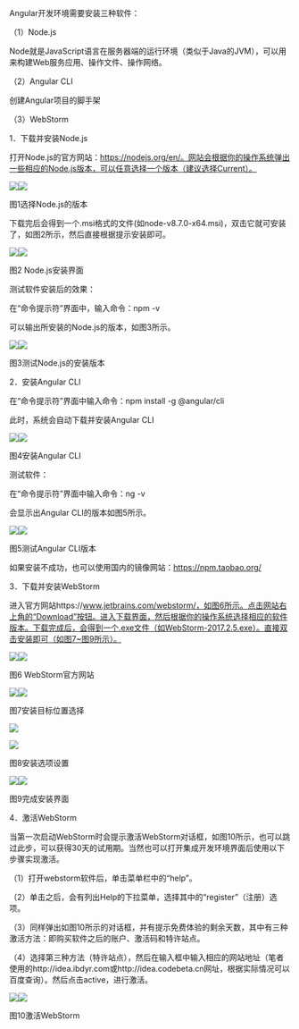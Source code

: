 Angular开发环境需要安装三种软件：

（1）Node.js

Node就是JavaScript语言在服务器端的运行环境（类似于Java的JVM），可以用来构建Web服务应用、操作文件、操作网络。

（2）Angular CLI

创建Angular项目的脚手架

（3）WebStorm

1．下载并安装Node.js

打开Node.js的官方网站：https://nodejs.org/en/。网站会根据你的操作系统弹出一些相应的Node.js版本，可以任意选择一个版本（建议选择Current）。

![](file:///C:\Users\angular\AppData\Local\Temp\msohtmlclip1\01\clip_image002.jpg)![](/assets/1.JPG)

图1选择Node.js的版本

下载完后会得到一个.msi格式的文件\(如node-v8.7.0-x64.msi\)，双击它就可安装了，如图2所示，然后直接根据提示安装即可。

![](file:///C:\Users\angular\AppData\Local\Temp\msohtmlclip1\01\clip_image004.jpg)![](/assets/2.JPG)

图2 Node.js安装界面

测试软件安装后的效果：

在“命令提示符”界面中，输入命令：npm -v

可以输出所安装的Node.js的版本，如图3所示。

![](file:///C:\Users\angular\AppData\Local\Temp\msohtmlclip1\01\clip_image006.jpg)![](/assets/3.JPG)

图3测试Node.js的安装版本

2．安装Angular CLI

在“命令提示符”界面中输入命令：npm install -g @angular/cli

此时，系统会自动下载并安装Angular CLI

![](file:///C:\Users\angular\AppData\Local\Temp\msohtmlclip1\01\clip_image008.jpg)![](/assets/4.JPG)

图4安装Angular CLI

测试软件：

在“命令提示符”界面中输入命令：ng -v

会显示出Angular CLI的版本如图5所示。

![](file:///C:\Users\angular\AppData\Local\Temp\msohtmlclip1\01\clip_image010.jpg)![](/assets/5.JPG)

图5测试Angular CLI版本

如果安装不成功，也可以使用国内的镜像网站：https://npm.taobao.org/

3．下载并安装WebStorm

进入官方网站https://www.jetbrains.com/webstorm/，如图6所示。点击网站右上角的“Download”按钮。进入下载界面，然后根据你的操作系统选择相应的软件版本。下载完成后，会得到一个.exe文件（如WebStorm-2017.2.5.exe）。直接双击安装即可（如图7~图9所示）。

![](file:///C:\Users\angular\AppData\Local\Temp\msohtmlclip1\01\clip_image012.jpg)![](/assets/6.JPG)

图6 WebStorm官方网站

![](file:///C:\Users\angular\AppData\Local\Temp\msohtmlclip1\01\clip_image014.jpg)![](/assets/7.JPG)

图7安装目标位置选择

![](/assets/8.JPG)

![](file:///C:\Users\angular\AppData\Local\Temp\msohtmlclip1\01\clip_image016.jpg)

图8安装选项设置



![](file:///C:\Users\angular\AppData\Local\Temp\msohtmlclip1\01\clip_image018.jpg)![](/assets/9.JPG)

图9完成安装界面



4．激活WebStorm

当第一次启动WebStorm时会提示激活WebStorm对话框，如图10所示，也可以跳过此步，可以获得30天的试用期。当然也可以打开集成开发环境界面后使用以下步骤实现激活。

（1）打开webstorm软件后，单击菜单栏中的“help”。

（2）单击之后，会有列出Help的下拉菜单，选择其中的“register”（注册）选项。

（3）同样弹出如图10所示的对话框，并有提示免费体验的剩余天数，其中有三种激活方法：即购买软件之后的账户、激活码和特许站点。

（4）选择第三种方法（特许站点），然后在输入框中输入相应的网站地址（笔者使用的http://idea.ibdyr.com或http://idea.codebeta.cn网址，根据实际情况可以百度查询）。然后点击active，进行激活。

![](file:///C:\Users\angular\AppData\Local\Temp\msohtmlclip1\01\clip_image020.jpg)![](/assets/10.JPG)

图10激活WebStorm

